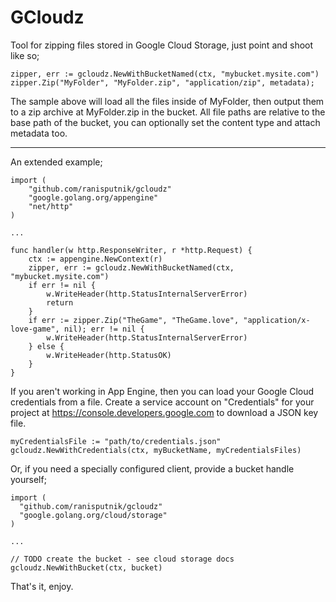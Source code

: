 # GCloudz

Tool for zipping files stored in Google Cloud Storage, just point and shoot like so;
```
zipper, err := gcloudz.NewWithBucketNamed(ctx, "mybucket.mysite.com")
zipper.Zip("MyFolder", "MyFolder.zip", "application/zip", metadata);
```

The sample above will load all the files inside of MyFolder, then output them to a zip archive at MyFolder.zip in the bucket. All file paths are relative to the base path of the bucket, you can optionally set the content type and attach metadata too.

----


An extended example;
```
import (
	"github.com/ranisputnik/gcloudz"
	"google.golang.org/appengine"
	"net/http"
)

...

func handler(w http.ResponseWriter, r *http.Request) {
	ctx := appengine.NewContext(r)
	zipper, err := gcloudz.NewWithBucketNamed(ctx, "mybucket.mysite.com")
	if err != nil {
		w.WriteHeader(http.StatusInternalServerError)
		return
	}
	if err := zipper.Zip("TheGame", "TheGame.love", "application/x-love-game", nil); err != nil {
		w.WriteHeader(http.StatusInternalServerError)
	} else {
		w.WriteHeader(http.StatusOK)
	}
}
```

If you aren't working in App Engine, then you can load your Google Cloud credentials from a file. Create a service account on "Credentials" for your project at https://console.developers.google.com to download a JSON key file.
```
myCredentialsFile := "path/to/credentials.json"
gcloudz.NewWithCredentials(ctx, myBucketName, myCredentialsFiles)
```

Or, if you need a specially configured client, provide a bucket handle yourself;
```
import (
  "github.com/ranisputnik/gcloudz"
  "google.golang.org/cloud/storage"
)

...

// TODO create the bucket - see cloud storage docs
gcloudz.NewWithBucket(ctx, bucket)
```

That's it, enjoy.

